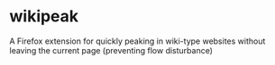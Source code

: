 wikipeak
========

A Firefox extension for quickly peaking in wiki-type websites without leaving the current page (preventing flow disturbance)